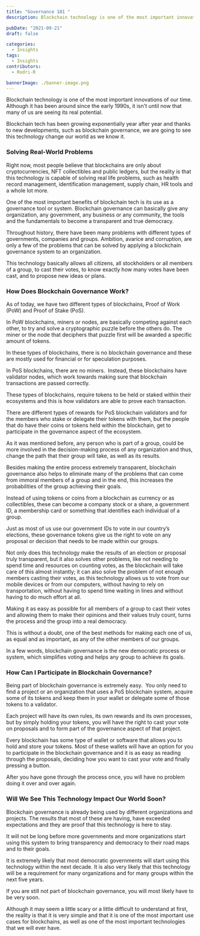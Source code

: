 ```yaml
---
title: "Governance 101 "
description: Blockchain technology is one of the most important innovations of our time. Although it has been around since the early 1990s, it isn't until now that many of us are seeing its real potential.

pubDate: "2021-09-21"
draft: false

categories:
  - Insights
tags:
  - Insights
contributors:
  - Rodri-R

bannerImage: ./banner-image.png
---
```

Blockchain technology is one of the most important innovations of our time. Although it has been around since the early 1990s, it isn't until now that many of us are seeing its real potential. 

Blockchain tech has been growing exponentially year after year and thanks to new developments, such as blockchain governance, we are going to see this technology change our world as we know it.

### **Solving Real-World Problems**

Right now, most people believe that blockchains are only about cryptocurrencies, NFT collectibles and public ledgers, but the reality is that this technology is capable of solving real life problems, such as health record management, identification management, supply chain, HR tools and a whole lot more.

One of the most important benefits of blockchain tech is its use as a governance tool or system. Blockchain governance can basically give any organization, any government, any business or any community, the tools and the fundamentals to become a transparent and true democracy.

Throughout history, there have been many problems with different types of governments, companies and groups. Ambition, avarice and corruption, are only a few of the problems that can be solved by applying a blockchain governance system to an organization. 

This technology basically allows all citizens, all stockholders or all members of a group, to cast their votes, to know exactly how many votes have been cast, and to propose new ideas or plans.

### **How Does Blockchain Governance Work?**

As of today, we have two different types of blockchains, Proof of Work (PoW) and Proof of Stake (PoS). 

In PoW blockchains, miners or nodes, are basically competing against each other, to try and solve a cryptographic puzzle before the others do. The miner or the node that deciphers that puzzle first will be awarded a specific amount of tokens. 

In these types of blockchains, there is no blockchain governance and these are mostly used for financial or for speculation purposes. 

In PoS blockchains, there are no miners.  Instead, these blockchains have validator nodes, which work towards making sure that blockchain transactions are passed correctly. 

These types of blockchains, require tokens to be held or staked within their ecosystems and this is how validators are able to prove each transaction. 

There are different types of rewards for PoS blockchain validators and for the members who stake or delegate their tokens with them, but the people that do have their coins or tokens held within the blockchain, get to participate in the governance aspect of the ecosystem.   

As it was mentioned before, any person who is part of a group, could be more involved in the decision-making process of any organization and thus, change the path that their group will take, as well as its results. 

Besides making the entire process extremely transparent, blockchain governance also helps to eliminate many of the problems that can come from immoral members of a group and in the end, this increases the probabilities of the group achieving their goals. 

Instead of using tokens or coins from a blockchain as currency or as collectibles, these can become a company stock or a share, a government ID, a membership card or something that identifies each individual of a group. 

Just as most of us use our government IDs to vote in our country’s elections, these governance tokens give us the right to vote on any proposal or decision that needs to be made within our groups.

Not only does this technology make the results of an election or proposal truly transparent, but it also solves other problems, like not needing to spend time and resources on counting votes, as the blockchain will take care of this almost instantly; it can also solve the problem of not enough members casting their votes, as this technology allows us to vote from our mobile devices or from our computers, without having to rely on transportation, without having to spend time waiting in lines and without having to do much effort at all. 

Making it as easy as possible for all members of a group to cast their votes and allowing them to make their opinions and their values truly count, turns the process and the group into a real democracy. 

This is without a doubt, one of the best methods for making each one of us, as equal and as important, as any of the other members of our groups. 

In a few words, blockchain governance is the new democratic process or system, which simplifies voting and helps any group to achieve its goals.

### **How Can I Participate in Blockchain Governance?**

Being part of blockchain governance is extremely easy.  You only need to find a project or an organization that uses a PoS blockchain system, acquire some of its tokens and keep them in your wallet or delegate some of those tokens to a validator.

Each project will have its own rules, its own rewards and its own processes, but by simply holding your tokens, you will have the right to cast your vote on proposals and to form part of the governance aspect of that project. 

Every blockchain has some type of wallet or software that allows you to hold and store your tokens. Most of these wallets will have an option for you to participate in the blockchain governance and it is as easy as reading through the proposals, deciding how you want to cast your vote and finally pressing a button. 

After you have gone through the process once, you will have no problem doing it over and over again.   

### **Will We See This Technology Impact Our World Soon?**

Blockchain governance is already being used by different organizations and projects. The results that most of these are having, have exceeded expectations and they are proof that this technology is here to stay.  

It will not be long before more governments and more organizations start using this system to bring transparency and democracy to their road maps and to their goals. 

It is extremely likely that most democratic governments will start using this technology within the next decade. It is also very likely that this technology will be a requirement for many organizations and for many groups within the next five years. 

If you are still not part of blockchain governance, you will most likely have to be very soon. 

Although it may seem a little scary or a little difficult to understand at first, the reality is that it is very simple and that it is one of the most important use cases for blockchains, as well as one of the most important technologies that we will ever have.